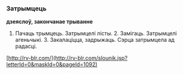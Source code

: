 ### Затрымцець
**дзеяслоў, закончанае трыванне**

1. Пачаць трымцець. Затрымцелі лісты. 2. Замігаць. Затрымцелі агеньчыкі. 3. Закалаціцца, задрыжаць. Сэрца затрымцела ад радасці.

<a rel="author">[http://rv-blr.com/](http://rv-blr.com/slounik.jsp?letterId=0&maskId=0&pageId=1092)</a>

